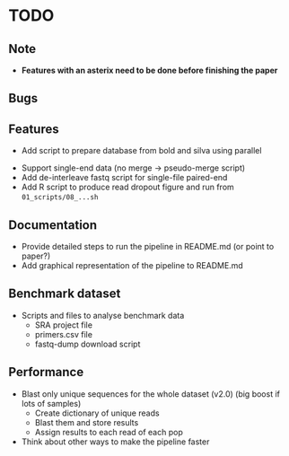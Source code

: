 # TODO

## Note
* **Features with an asterix need to be done before finishing the paper**

## Bugs

## Features
* Add script to prepare database from bold and silva using parallel
- Support single-end data (no merge -> pseudo-merge script)
- Add de-interleave fastq script for single-file paired-end
- Add R script to produce read dropout figure and run from `01_scripts/08_...sh`

## Documentation
* Provide detailed steps to run the pipeline in README.md (or point to paper?)
* Add graphical representation of the pipeline to README.md

## Benchmark dataset
- Scripts and files to analyse benchmark data
  - SRA project file
  - primers.csv file
  - fastq-dump download script

## Performance
- Blast only unique sequences for the whole dataset (v2.0)
  (big boost if lots of samples)
  - Create dictionary of unique reads
  - Blast them and store results
  - Assign results to each read of each pop
- Think about other ways to make the pipeline faster
